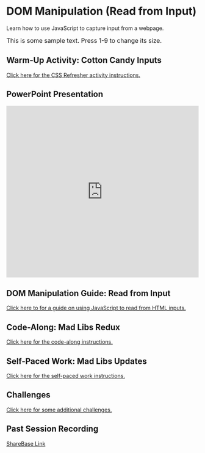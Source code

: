 # DOM Manipulation (Read from Input)
Learn how to use JavaScript to capture input from a webpage.

<style>
        .text {
            font-size: 16px;
        }
    </style>

<div class="text" id="text">
        This is some sample text. Press 1-9 to change its size.
    </div>
<script>
document.addEventListener('keydown', function(event) {
    if (event.key >= '1' && event.key <= '9') {
        const textSize = event.key * 10; 
        const textElement = document.getElementById('text');
        textElement.style.fontSize = textSize + 'px';
    }
});

</script>

## Warm-Up Activity: Cotton Candy Inputs
[Click here for the CSS Refresher activity instructions.](WarmUp.md)

## PowerPoint Presentation
<iframe src='https://view.officeapps.live.com/op/embed.aspx?src=https://hylandtechclub.com/web-102/DomManipulation/DomManipulationIntro.pptx' width='100%' height='450px' frameborder='0'></iframe>

## DOM Manipulation Guide: Read from Input
[Click here to for a guide on using JavaScript to read from HTML inputs.](DomManipulationReadFromInput.md)

## Code-Along: Mad Libs Redux
[Click here for the code-along instructions.](MadLibsCodeAlong.md)

## Self-Paced Work: Mad Libs Updates
[Click here for the self-paced work instructions.](SelfPacedWork.md)

## Challenges
[Click here for some additional challenges.](Challenges.md)

## Past Session Recording
[ShareBase Link](https://app.sharebase.com/#/document/10192850/share/3-eH--eEKVFvNS1Cj4LyCuzqJ1d3LM)

